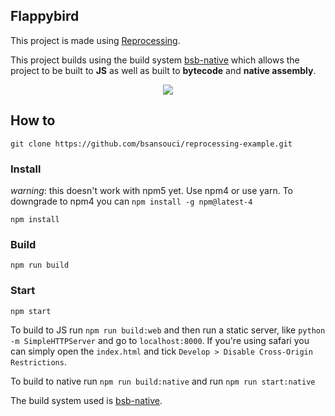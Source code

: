 Flappybird
---

This project is made using [Reprocessing](https://github.com/schmavery/reprocessing).

This project builds using the build system [bsb-native](https://github.com/bsansouci/bsb-native) which allows the project to be built to **JS** as well as built to **bytecode** and **native assembly**.

<p align="center"> 
<img src="https://user-images.githubusercontent.com/4534692/34076455-e047b276-e29c-11e7-9f14-33f79b0d4612.gif" />
</p>


## How to
```
git clone https://github.com/bsansouci/reprocessing-example.git
```

### Install
_warning_: this doesn't work with npm5 yet. Use npm4 or use yarn. To downgrade to npm4 you can `npm install -g npm@latest-4`
```
npm install
```

### Build
```
npm run build
```

### Start
```
npm start
```

To build to JS run `npm run build:web` and then run a static server, like `python -m SimpleHTTPServer` and go to `localhost:8000`. If you're using safari you can simply open the `index.html` and tick `Develop > Disable Cross-Origin Restrictions`.

To build to native run `npm run build:native` and run `npm run start:native`

The build system used is [bsb-native](https://github.com/bsansouci/bsb-native).

